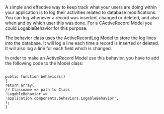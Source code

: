 A simple and effective way to keep track what your users are doing within your application is to log their activities related to database modifications. You can log whenever a record was inserted, changed or deleted, and also when and by which user this was done. For a CActiveRecord Model you could LogableBehavior for this purpose.

The behavior class uses the ActiveRecordLog Model to store the log lines into the database. It will log a line each time a record is inserted or deleted. It will also log a line for each field which is changed.

In order to make an ActiveRecord Model use this behavior, you have to add the following code to the Model class:
```

public function behaviors()
{
return array(
// Classname => path to Class
'LogableBehavior'=>
'application.components.behaviors.LogableBehavior',
);
}
```
